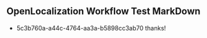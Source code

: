 ## OpenLocalization Workflow Test MarkDown
* 5c3b760a-a44c-4764-aa3a-b5898cc3ab70 thanks!

<!--HONumber=Sep16_HO1-->


